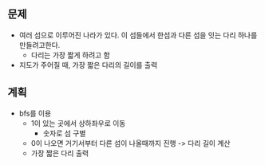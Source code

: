 ## 문제
- 여러 섬으로 이루어진 나라가 있다. 이 섬들에서 한섬과 다른 섬을 잇는 다리 하나를 만들려고한다.
  - 다리는 가장 짧게 하려고 함
- 지도가 주어질 때, 가장 짧은 다리의 길이를 출력

## 계획
- bfs를 이용
    - 1이 있는 곳에서 상하좌우로 이동
      - 숫자로 섬 구별
    - 0이 나오면 거기서부터 다른 섬이 나올때까지 진행 -> 다리 길이 계산
    - 가장 짧은 다리 출력
